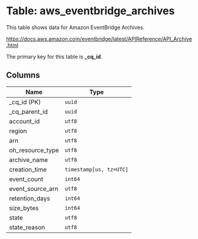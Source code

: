 # Table: aws_eventbridge_archives

This table shows data for Amazon EventBridge Archives.

https://docs.aws.amazon.com/eventbridge/latest/APIReference/API_Archive.html

The primary key for this table is **_cq_id**.

## Columns

| Name          | Type          |
| ------------- | ------------- |
|_cq_id (PK)|`uuid`|
|_cq_parent_id|`uuid`|
|account_id|`utf8`|
|region|`utf8`|
|arn|`utf8`|
|oh_resource_type|`utf8`|
|archive_name|`utf8`|
|creation_time|`timestamp[us, tz=UTC]`|
|event_count|`int64`|
|event_source_arn|`utf8`|
|retention_days|`int64`|
|size_bytes|`int64`|
|state|`utf8`|
|state_reason|`utf8`|